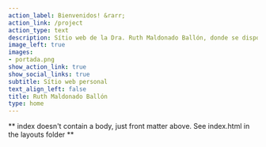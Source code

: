```yaml
---
action_label: Bienvenidos! &rarr;
action_link: /project
action_type: text
description: Sítio web de la Dra. Ruth Maldonado Ballón, donde se disponibilizan dos libros virtuales de su autoría
image_left: true
images:
- portada.png
show_action_link: true
show_social_links: true
subtitle: Sítio web personal
text_align_left: false
title: Ruth Maldonado Ballón
type: home
---
```


** index doesn't contain a body, just front matter above.
See index.html in the layouts folder **
